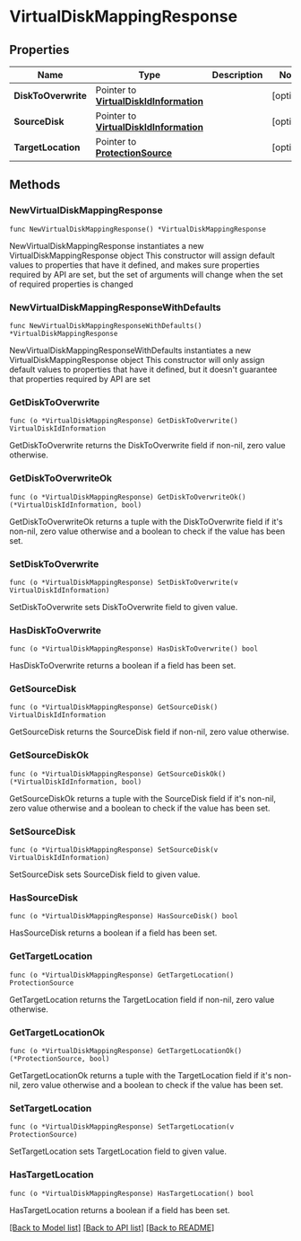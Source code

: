 # VirtualDiskMappingResponse

## Properties

Name | Type | Description | Notes
------------ | ------------- | ------------- | -------------
**DiskToOverwrite** | Pointer to [**VirtualDiskIdInformation**](VirtualDiskIdInformation.md) |  | [optional] 
**SourceDisk** | Pointer to [**VirtualDiskIdInformation**](VirtualDiskIdInformation.md) |  | [optional] 
**TargetLocation** | Pointer to [**ProtectionSource**](ProtectionSource.md) |  | [optional] 

## Methods

### NewVirtualDiskMappingResponse

`func NewVirtualDiskMappingResponse() *VirtualDiskMappingResponse`

NewVirtualDiskMappingResponse instantiates a new VirtualDiskMappingResponse object
This constructor will assign default values to properties that have it defined,
and makes sure properties required by API are set, but the set of arguments
will change when the set of required properties is changed

### NewVirtualDiskMappingResponseWithDefaults

`func NewVirtualDiskMappingResponseWithDefaults() *VirtualDiskMappingResponse`

NewVirtualDiskMappingResponseWithDefaults instantiates a new VirtualDiskMappingResponse object
This constructor will only assign default values to properties that have it defined,
but it doesn't guarantee that properties required by API are set

### GetDiskToOverwrite

`func (o *VirtualDiskMappingResponse) GetDiskToOverwrite() VirtualDiskIdInformation`

GetDiskToOverwrite returns the DiskToOverwrite field if non-nil, zero value otherwise.

### GetDiskToOverwriteOk

`func (o *VirtualDiskMappingResponse) GetDiskToOverwriteOk() (*VirtualDiskIdInformation, bool)`

GetDiskToOverwriteOk returns a tuple with the DiskToOverwrite field if it's non-nil, zero value otherwise
and a boolean to check if the value has been set.

### SetDiskToOverwrite

`func (o *VirtualDiskMappingResponse) SetDiskToOverwrite(v VirtualDiskIdInformation)`

SetDiskToOverwrite sets DiskToOverwrite field to given value.

### HasDiskToOverwrite

`func (o *VirtualDiskMappingResponse) HasDiskToOverwrite() bool`

HasDiskToOverwrite returns a boolean if a field has been set.

### GetSourceDisk

`func (o *VirtualDiskMappingResponse) GetSourceDisk() VirtualDiskIdInformation`

GetSourceDisk returns the SourceDisk field if non-nil, zero value otherwise.

### GetSourceDiskOk

`func (o *VirtualDiskMappingResponse) GetSourceDiskOk() (*VirtualDiskIdInformation, bool)`

GetSourceDiskOk returns a tuple with the SourceDisk field if it's non-nil, zero value otherwise
and a boolean to check if the value has been set.

### SetSourceDisk

`func (o *VirtualDiskMappingResponse) SetSourceDisk(v VirtualDiskIdInformation)`

SetSourceDisk sets SourceDisk field to given value.

### HasSourceDisk

`func (o *VirtualDiskMappingResponse) HasSourceDisk() bool`

HasSourceDisk returns a boolean if a field has been set.

### GetTargetLocation

`func (o *VirtualDiskMappingResponse) GetTargetLocation() ProtectionSource`

GetTargetLocation returns the TargetLocation field if non-nil, zero value otherwise.

### GetTargetLocationOk

`func (o *VirtualDiskMappingResponse) GetTargetLocationOk() (*ProtectionSource, bool)`

GetTargetLocationOk returns a tuple with the TargetLocation field if it's non-nil, zero value otherwise
and a boolean to check if the value has been set.

### SetTargetLocation

`func (o *VirtualDiskMappingResponse) SetTargetLocation(v ProtectionSource)`

SetTargetLocation sets TargetLocation field to given value.

### HasTargetLocation

`func (o *VirtualDiskMappingResponse) HasTargetLocation() bool`

HasTargetLocation returns a boolean if a field has been set.


[[Back to Model list]](../README.md#documentation-for-models) [[Back to API list]](../README.md#documentation-for-api-endpoints) [[Back to README]](../README.md)


